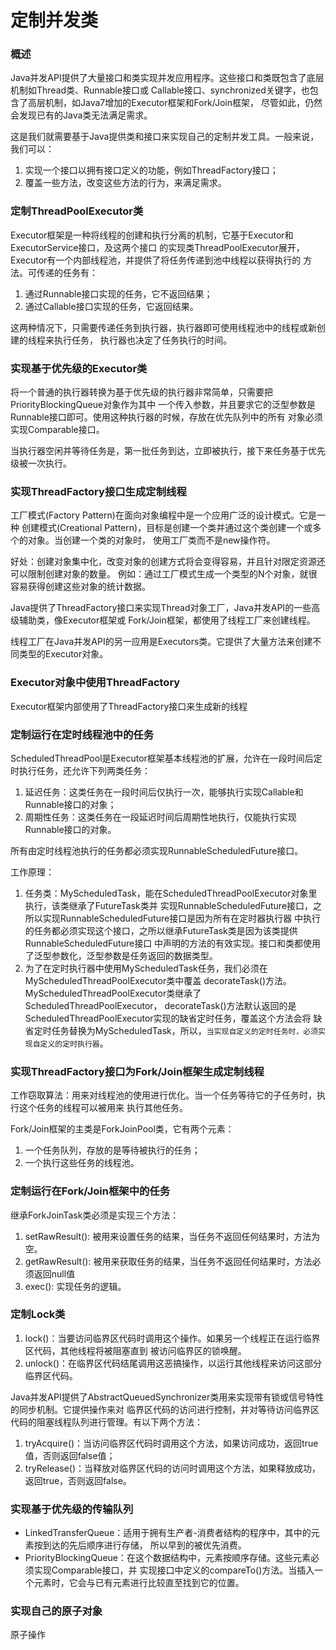 # 定制并发类
### 概述
Java并发API提供了大量接口和类实现并发应用程序。这些接口和类既包含了底层机制如Thread类、Runnable接口或
Callable接口、synchronized关键字，也包含了高层机制，如Java7增加的Executor框架和Fork/Join框架，
尽管如此，仍然会发现已有的Java类无法满足需求。

这是我们就需要基于Java提供类和接口来实现自己的定制并发工具。一般来说，我们可以：
1. 实现一个接口以拥有接口定义的功能，例如ThreadFactory接口；
2. 覆盖一些方法，改变这些方法的行为，来满足需求。
### 定制ThreadPoolExecutor类
Executor框架是一种将线程的创建和执行分离的机制，它基于Executor和ExecutorService接口，及这两个接口
的实现类ThreadPoolExecutor展开，Executor有一个内部线程池，并提供了将任务传递到池中线程以获得执行的
方法。可传递的任务有：
1. 通过Runnable接口实现的任务，它不返回结果；
2. 通过Callable接口实现的任务，它返回结果。

这两种情况下，只需要传递任务到执行器，执行器即可使用线程池中的线程或新创建的线程来执行任务，
执行器也决定了任务执行的时间。
### 实现基于优先级的Executor类
将一个普通的执行器转换为基于优先级的执行器非常简单，只需要把PriorityBlockingQueue对象作为其中
一个传入参数，并且要求它的泛型参数是Runnable接口即可。使用这种执行器的时候，存放在优先队列中的所有
对象必须实现Comparable接口。

当执行器空闲并等待任务是，第一批任务到达，立即被执行，接下来任务基于优先级被一次执行。
### 实现ThreadFactory接口生成定制线程
工厂模式(Factory Pattern)在面向对象编程中是一个应用广泛的设计模式。它是一种
创建模式(Creational Pattern)，目标是创建一个类并通过这个类创建一个或多个的对象。当创建一个类的对象时，
使用工厂类而不是new操作符。

好处：创建对象集中化，改变对象的创建方式将会变得容易，并且针对限定资源还可以限制创建对象的数量。
例如：通过工厂模式生成一个类型的N个对象，就很容易获得创建这些对象的统计数据。

Java提供了ThreadFactory接口来实现Thread对象工厂，Java并发API的一些高级辅助类，像Executor框架或
Fork/Join框架，都使用了线程工厂来创建线程。

线程工厂在Java并发API的另一应用是Executors类。它提供了大量方法来创建不同类型的Executor对象。
### Executor对象中使用ThreadFactory
Executor框架内部使用了ThreadFactory接口来生成新的线程
### 定制运行在定时线程池中的任务
ScheduledThreadPool是Executor框架基本线程池的扩展，允许在一段时间后定时执行任务，还允许下列两类任务：
1. 延迟任务：这类任务在一段时间后仅执行一次，能够执行实现Callable和Runnable接口的对象；
2. 周期性任务：这类任务在一段延迟时间后周期性地执行，仅能执行实现Runnable接口的对象。

所有由定时线程池执行的任务都必须实现RunnableScheduledFuture接口。

工作原理：
1. 任务类：MyScheduledTask，能在ScheduledThreadPoolExecutor对象里执行，该类继承了FutureTask类并
实现RunnableScheduledFuture接口，之所以实现RunnableScheduledFuture接口是因为所有在定时器执行器
中执行的任务都必须实现这个接口，之所以继承FutureTask类是因为该类提供RunnableScheduledFuture接口
中声明的方法的有效实现。接口和类都使用了泛型参数化，泛型参数是任务返回的数据类型。
2. 为了在定时执行器中使用MyScheduledTask任务，我们必须在MyScheduledThreadPoolExecutor类中覆盖
decorateTask()方法。MyScheduledThreadPoolExecutor类继承了ScheduledThreadPoolExecutor，
decorateTask()方法默认返回的是ScheduledThreadPoolExecutor实现的缺省定时任务，覆盖这个方法会将
缺省定时任务替换为MyScheduledTask，所以，`当实现自定义的定时任务时，必须实现自定义的定时执行器`。
### 实现ThreadFactory接口为Fork/Join框架生成定制线程
工作窃取算法：用来对线程池的使用进行优化。当一个任务等待它的子任务时，执行这个任务的线程可以被用来
执行其他任务。

Fork/Join框架的主类是ForkJoinPool类，它有两个元素：
1. 一个任务队列，存放的是等待被执行的任务；
2. 一个执行这些任务的线程池。
### 定制运行在Fork/Join框架中的任务
继承ForkJoinTask类必须是实现三个方法：
1. setRawResult(): 被用来设置任务的结果，当任务不返回任何结果时，方法为空。
2. getRawResult(): 被用来获取任务的结果，当任务不返回任何结果时，方法必须返回null值
3. exec(): 实现任务的逻辑。
### 定制Lock类
1. lock()：当要访问临界区代码时调用这个操作。如果另一个线程正在运行临界区代码，其他线程将被阻塞直到
被访问临界区的锁唤醒。
2. unlock()：在临界区代码结尾调用这恶搞操作，以运行其他线程来访问这部分临界区代码。

Java并发API提供了AbstractQueuedSynchronizer类用来实现带有锁或信号特性的同步机制。它提供操作来对
临界区代码的访问进行控制，并对等待访问临界区代码的阻塞线程队列进行管理。有以下两个方法：
1. tryAcquire()：当访问临界区代码时调用这个方法，如果访问成功，返回true值，否则返回false值；
2. tryRelease()：当释放对临界区代码的访问时调用这个方法，如果释放成功，返回true，否则返回false。
### 实现基于优先级的传输队列
- LinkedTransferQueue：适用于拥有生产者-消费者结构的程序中，其中的元素按到达的先后顺序进行存储，
所以早到的被优先消费。
- PriorityBlockingQueue：在这个数据结构中，元素按顺序存储。这些元素必须实现Comparable接口，并
实现接口中定义的compareTo()方法。当插入一个元素时，它会与已有元素进行比较直至找到它的位置。
### 实现自己的原子对象
原子操作
